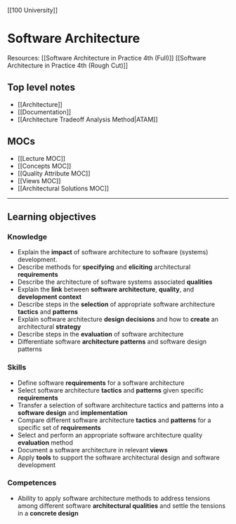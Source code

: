 [[100 University]]

# Software Architecture

Resources:
[[Software Architecture in Practice 4th (Full)]]
[[Software Architecture in Practice 4th (Rough Cut)]]

## Top level notes
- [[Architecture]]
- [[Documentation]]
- [[Architecture Tradeoff Analysis Method|ATAM]]
## MOCs
- [[Lecture MOC]]
- [[Concepts MOC]]
- [[Quality Attribute MOC]]
- [[Views MOC]]
- [[Architectural Solutions MOC]]

---

## Learning objectives
### Knowledge
- Explain the **impact** of software architecture to software (systems) development.
- Describe methods for **specifying** and **eliciting** architectural **requirements**
- Describe the architecture of software systems associated **qualities**
- Explain the **link** between **software architecture**, **quality**, and **development context**
- Describe steps in the **selection** of appropriate software architecture **tactics** and **patterns**
- Explain software architecture **design decisions** and how to **create** an architectural **strategy**
- Describe steps in the **evaluation** of software architecture
- Differentiate software **architecture patterns** and software design patterns

### Skills
- Define software **requirements** for a software architecture
- Select software architecture **tactics** and **patterns** given specific **requirements**
- Transfer a selection of software architecture tactics and patterns into a **software design** and **implementation**
- Compare different software architecture **tactics** and **patterns** for a specific set of **requirements**
- Select and perform an appropriate software architecture quality **evaluation** method
- Document a software architecture in relevant **views**
- Apply **tools** to support the software architectural design and software development

### Competences
- Ability to apply software architecture methods to address tensions among different software **architectural qualities** and settle the tensions in a **concrete design**